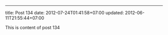 ---
title: Post 134
date: 2012-07-24T01:41:58+07:00
updated: 2012-06-11T21:55:44+07:00

This is content of post 134